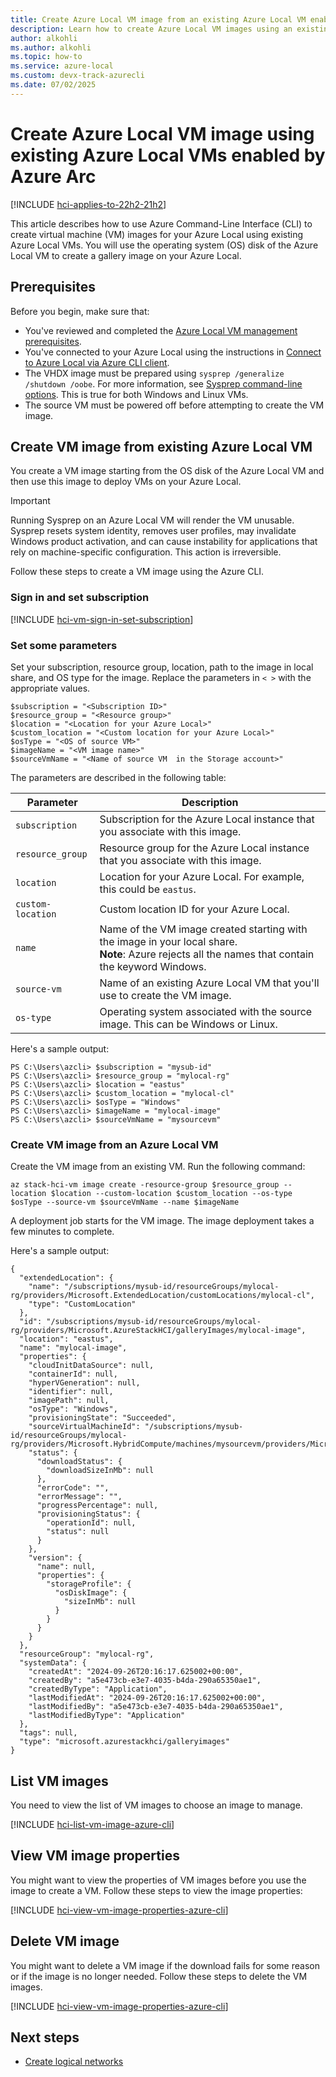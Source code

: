 ```yaml
---
title: Create Azure Local VM image from an existing Azure Local VM enabled by Azure Arc
description: Learn how to create Azure Local VM images using an existing Azure Local VM enabled by Azure Arc via Azure CLI.
author: alkohli
ms.author: alkohli
ms.topic: how-to
ms.service: azure-local
ms.custom: devx-track-azurecli
ms.date: 07/02/2025
---
```


# Create Azure Local VM image using existing Azure Local VMs enabled by Azure Arc

[!INCLUDE [hci-applies-to-22h2-21h2](../includes/hci-applies-to-23h2.md)]

This article describes how to use Azure Command-Line Interface (CLI) to create virtual machine (VM) images for your Azure Local using existing Azure Local VMs. You will use the operating system (OS) disk of the Azure Local VM to create a gallery image on your Azure Local.

## Prerequisites

Before you begin, make sure that:

- You've reviewed and completed the [Azure Local VM management prerequisites](./azure-arc-vm-management-prerequisites.md).
- You've connected to your Azure Local using the instructions in [Connect to Azure Local via Azure CLI client](./azure-arc-vm-management-prerequisites.md#azure-command-line-interface-cli-requirements).
- The VHDX image must be prepared using `sysprep /generalize /shutdown /oobe`. For more information, see [Sysprep command-line options](/windows-hardware/manufacture/desktop/sysprep-command-line-options#oobe). This is true for both Windows and Linux VMs.
- The source VM must be powered off before attempting to create the VM image.


## Create VM image from existing Azure Local VM

You create a VM image starting from the OS disk of the Azure Local VM and then use this image to deploy VMs on your Azure Local.

> [!IMPORTANT]
> Running Sysprep on an Azure Local VM will render the VM unusable. Sysprep resets system identity, removes user profiles, may invalidate Windows product activation, and can cause instability for applications that rely on machine-specific configuration. This action is irreversible.

Follow these steps to create a VM image using the Azure CLI.

### Sign in and set subscription

[!INCLUDE [hci-vm-sign-in-set-subscription](../includes/hci-vm-sign-in-set-subscription.md)]

### Set some parameters

Set your subscription, resource group, location, path to the image in local share, and OS type for the image. Replace the parameters in `< >` with the appropriate values.

```azurecli
$subscription = "<Subscription ID>"
$resource_group = "<Resource group>"
$location = "<Location for your Azure Local>"
$custom_location = "<Custom location for your Azure Local>"
$osType = "<OS of source VM>"
$imageName = "<VM image name>"
$sourceVmName = "<Name of source VM  in the Storage account>"
```

The parameters are described in the following table:

| Parameter        | Description                                                                                |
|------------------|--------------------------------------------------------------------------------------------|
| `subscription`   | Subscription for the Azure Local instance that you associate with this image.        |
| `resource_group` | Resource group for the Azure Local instance that you associate with this image.        |
| `location`       | Location for your Azure Local. For example, this could be `eastus`. |
| `custom-location`| Custom location ID for your Azure Local.  |
| `name`           | Name of the VM image created starting with the image in your local share. <br> **Note**: Azure rejects all the names that contain the keyword Windows. |
| `source-vm`      | Name of an existing Azure Local VM that you'll use to create the VM image. |
| `os-type`        | Operating system associated with the source image. This can be Windows or Linux.           |

Here's a sample output:

```
PS C:\Users\azcli> $subscription = "mysub-id"
PS C:\Users\azcli> $resource_group = "mylocal-rg"
PS C:\Users\azcli> $location = "eastus"
PS C:\Users\azcli> $custom_location = "mylocal-cl"
PS C:\Users\azcli> $osType = "Windows"
PS C:\Users\azcli> $imageName = "mylocal-image"
PS C:\Users\azcli> $sourceVmName = "mysourcevm"
```

### Create VM image from an Azure Local VM


Create the VM image from an existing VM. Run the following command:

```azurecli
az stack-hci-vm image create -resource-group $resource_group --location $location --custom-location $custom_location --os-type $osType --source-vm $sourceVmName --name $imageName
```

A deployment job starts for the VM image. The image deployment takes a few minutes to complete.

Here's a sample output:

```
{
  "extendedLocation": {
    "name": "/subscriptions/mysub-id/resourceGroups/mylocal-rg/providers/Microsoft.ExtendedLocation/customLocations/mylocal-cl",
    "type": "CustomLocation"
  },
  "id": "/subscriptions/mysub-id/resourceGroups/mylocal-rg/providers/Microsoft.AzureStackHCI/galleryImages/mylocal-image",
  "location": "eastus",
  "name": "mylocal-image",
  "properties": {
    "cloudInitDataSource": null,
    "containerId": null,
    "hyperVGeneration": null,
    "identifier": null,
    "imagePath": null,
    "osType": "Windows",
    "provisioningState": "Succeeded",
    "sourceVirtualMachineId": "/subscriptions/mysub-id/resourceGroups/mylocal-rg/providers/Microsoft.HybridCompute/machines/mysourcevm/providers/Microsoft.AzureStackHCI/virtualMachineInstances/default",
    "status": {
      "downloadStatus": {
        "downloadSizeInMb": null
      },
      "errorCode": "",
      "errorMessage": "",
      "progressPercentage": null,
      "provisioningStatus": {
        "operationId": null,
        "status": null
      }
    },
    "version": {
      "name": null,
      "properties": {
        "storageProfile": {
          "osDiskImage": {
            "sizeInMb": null
          }
        }
      }
    }
  },
  "resourceGroup": "mylocal-rg",
  "systemData": {
    "createdAt": "2024-09-26T20:16:17.625002+00:00",
    "createdBy": "a5e473cb-e3e7-4035-b4da-290a65350ae1",
    "createdByType": "Application",
    "lastModifiedAt": "2024-09-26T20:16:17.625002+00:00",
    "lastModifiedBy": "a5e473cb-e3e7-4035-b4da-290a65350ae1",
    "lastModifiedByType": "Application"
  },
  "tags": null,
  "type": "microsoft.azurestackhci/galleryimages"
}
```

## List VM images

You need to view the list of VM images to choose an image to manage.

[!INCLUDE [hci-list-vm-image-azure-cli](../includes/hci-list-vm-image-azure-cli.md)]

## View VM image properties

You might want to view the properties of VM images before you use the image to create a VM. Follow these steps to view the image properties:

[!INCLUDE [hci-view-vm-image-properties-azure-cli](../includes/hci-view-vm-image-properties-azure-cli.md)]


## Delete VM image

You might want to delete a VM image if the download fails for some reason or if the image is no longer needed. Follow these steps to delete the VM images.

[!INCLUDE [hci-view-vm-image-properties-azure-cli](../includes/hci-delete-vm-image-azure-cli.md)]

## Next steps

- [Create logical networks](./create-virtual-networks.md)
